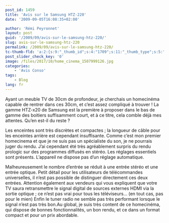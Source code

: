 ```yaml
---
post_id: 1459
title: 'Avis sur le Samsung HTZ-220'
date: '2009-09-05T16:08:35+02:00'

author: 'Rémi Peyronnet'
layout: post
guid: '/2009/09/avis-sur-le-samsung-htz-220/'
slug: avis-sur-le-samsung-htz-220
permalink: /2009/09/avis-sur-le-samsung-htz-220/
tc-thumb-fld: 'a:2:{s:9:"_thumb_id";s:4:"1709";s:11:"_thumb_type";s:5:"thumb";}'
post_slider_check_key: '0'
image: /files/2017/10/home_cinema_1507999126.jpg
categories:
    - 'Avis Conso'
tags:
    - Blog
lang: fr
---
```


Ayant un meuble TV de 30cm de profondeur, je cherchais un homecinéma capable de rentrer dans ces 30cm, et c’est assez compliqué à trouver ! La gamme HTZ-x20 de Samsung est la première à proposer dans le bas de gamme des boitiers suffisamment court, et à ce titre, cela comble déjà mes attentes. Qu’en est-il du reste ?

Les enceintes sont très discrètes et compactes ; la longueur de câble pour les enceintes arrière est cependant insuffisante. Comme c’est mon premier homecinema et que je ne suis pas un spécialiste du son, je ne pourrais juger du rendu. J’ai cependant été très agréablement surpris du rendu prologic sur des programmes diffusés en stéréo. Les réglages essentiels sont présents. L’appareil ne dispose pas d’un réglage automatique.

Malheureusement le nombre d’entrée se réduit à une entrée stéréo et une entrée optique. Petit détail pour les utilisateurs de télécommandes universelles, il n’est pas possible de distinguer directement ces deux entrées. Attention également aux vendeurs qui vous expliquent que votre TV saura retransmettre le signal digital de sources externes HDMI via la sortie optique ; ce n’est pas vrai pour tous les téléviseurs… (en tout cas, pas pour le mien) Enfin le tuner radio ne semble pas très performant lorsque le signal n’est pas très bon.Au global, je suis très content de ce homecinéma, qui dispose de bonnes fonctionnalités, un bon rendu, et ce dans un format compact et pour un prix abordable.